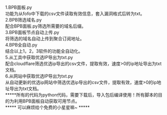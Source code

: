 1.BPB面板.py                                  
功能为从fofo中下载的csv文件读取有效信息，套入漏洞格式后转为txt。                                                                                       
2.BPB筛选域名.py                                                                                                                                                          
配合BPB面板.py筛选所需要的域名后缀。                                  
3.BPB面板节点自动上传.py                                                                                                                                                          
将筛选的域名自动上传到聚合订阅地址。                                  
4.BPB全自动.py                                                                                   
结合以上1，2，3软件的功能全自动化。                                  
5.从工具中获取优选IP导出为txt.py                                  
配合cloudflare筛选优选ip导出的csv文件，提取有效，速度>0的ip地址导出为txt文档。                                  
6.从网站中获取优选IP导出为txt.py                                  
从自动更新的优选ip网站中筛选优选ip导出的csv文件，提取有效，速度>0的ip地址导出为txt文档。                                  
*****所有的代码为python代码，需要下载后，导入包后编译使用！所有脚本的目的为利用BPB面板自动获取可用节点。                                  
***** 可以麻烦给个免费的小星星嘛~ *****                                 
